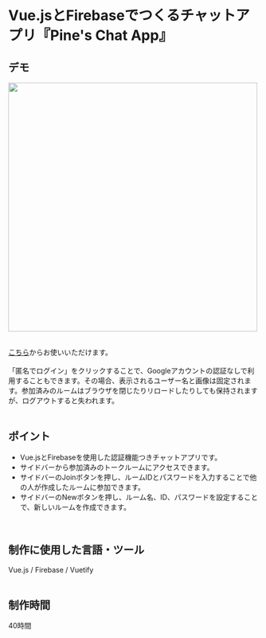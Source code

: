 # Vue.jsとFirebaseでつくるチャットアプリ『Pine's Chat App』

## デモ
<img src="https://user-images.githubusercontent.com/59694183/82754744-004b0700-9e0a-11ea-911e-412fa1df4b8b.gif" width="500">
<br>
<br>

[こちら](https://chat-app-foolish-pine.netlify.app/)からお使いいただけます。
<br>
<br>
「匿名でログイン」をクリックすることで、Googleアカウントの認証なしで利用することもできます。その場合、表示されるユーザー名と画像は固定されます。参加済みのルームはブラウザを閉じたりリロードしたりしても保持されますが、ログアウトすると失われます。
<br>
<br>

## ポイント
- Vue.jsとFirebaseを使用した認証機能つきチャットアプリです。
- サイドバーから参加済みのトークルームにアクセスできます。
- サイドバーのJoinボタンを押し、ルームIDとパスワードを入力することで他の人が作成したルームに参加できます。
- サイドバーのNewボタンを押し、ルーム名、ID、パスワードを設定することで、新しいルームを作成できます。
<br>

## 制作に使用した言語・ツール
Vue.js / Firebase / Vuetify
<br>
<br>

## 制作時間
40時間
<br>
<br>


